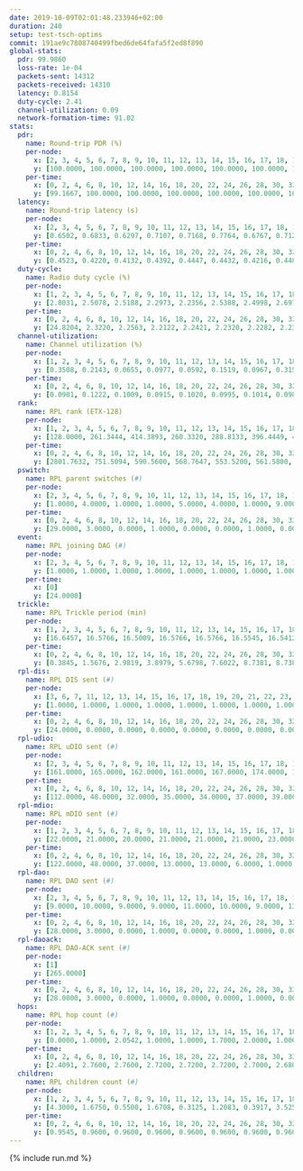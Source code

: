 ```yaml
---
date: 2019-10-09T02:01:48.233946+02:00
duration: 240
setup: test-tsch-optims
commit: 191ae9c7808740499fbed6de64fafa5f2ed8f890
global-stats:
  pdr: 99.9860
  loss-rate: 1e-04
  packets-sent: 14312
  packets-received: 14310
  latency: 0.8154
  duty-cycle: 2.41
  channel-utilization: 0.09
  network-formation-time: 91.02
stats:
  pdr:
    name: Round-trip PDR (%)
    per-node:
      x: [2, 3, 4, 5, 6, 7, 8, 9, 10, 11, 12, 13, 14, 15, 16, 17, 18, 19, 20, 21, 22, 23, 24, 25]
      y: [100.0000, 100.0000, 100.0000, 100.0000, 100.0000, 100.0000, 100.0000, 100.0000, 100.0000, 100.0000, 100.0000, 99.8224, 100.0000, 100.0000, 100.0000, 100.0000, 100.0000, 100.0000, 100.0000, 100.0000, 100.0000, 99.8392, 100.0000, 100.0000]
    per-time:
      x: [0, 2, 4, 6, 8, 10, 12, 14, 16, 18, 20, 22, 24, 26, 28, 30, 32, 34, 36, 38, 40, 42, 44, 46, 48, 50, 52, 54, 56, 58, 60, 62, 64, 66, 68, 70, 72, 74, 76, 78, 80, 82, 84, 86, 88, 90, 92, 94, 96, 98, 100, 102, 104, 106, 108, 110, 112, 114, 116, 118, 120, 122, 124, 126, 128, 130, 132, 134, 136, 138, 140, 142, 144, 146, 148, 150, 152, 154, 156, 158, 160, 162, 164, 166, 168, 170, 172, 174, 176, 178, 180, 182, 184, 186, 188, 190, 192, 194, 196, 198, 200, 202, 204, 206, 208, 210, 212, 214, 216, 218, 220, 222, 224, 226, 228, 230, 232, 234, 236, 238, 240]
      y: [99.1667, 100.0000, 100.0000, 100.0000, 100.0000, 100.0000, 100.0000, 100.0000, 100.0000, 100.0000, 100.0000, 100.0000, 100.0000, 100.0000, 100.0000, 100.0000, 100.0000, 100.0000, 100.0000, 100.0000, 100.0000, 100.0000, 100.0000, 100.0000, 100.0000, 100.0000, 100.0000, 100.0000, 100.0000, 100.0000, 100.0000, 100.0000, 100.0000, 100.0000, 100.0000, 100.0000, 100.0000, 100.0000, 100.0000, 100.0000, 100.0000, 100.0000, 100.0000, 100.0000, 100.0000, 100.0000, 100.0000, 100.0000, 100.0000, 100.0000, 100.0000, 100.0000, 100.0000, 100.0000, 100.0000, 100.0000, 100.0000, 100.0000, 100.0000, 100.0000, 100.0000, 100.0000, 100.0000, 100.0000, 100.0000, 100.0000, 100.0000, 100.0000, 100.0000, 100.0000, 99.1667, 100.0000, 100.0000, 100.0000, 100.0000, 100.0000, 100.0000, 100.0000, 100.0000, 100.0000, 100.0000, 100.0000, 100.0000, 100.0000, 100.0000, 100.0000, 100.0000, 100.0000, 100.0000, 100.0000, 100.0000, 100.0000, 100.0000, 100.0000, 100.0000, 100.0000, 100.0000, 100.0000, 100.0000, 100.0000, 100.0000, 100.0000, 100.0000, 100.0000, 100.0000, 100.0000, 100.0000, 100.0000, 100.0000, 100.0000, 100.0000, 100.0000, 100.0000, 100.0000, 100.0000, 100.0000, 100.0000, 100.0000, 100.0000, 100.0000, null]
  latency:
    name: Round-trip latency (s)
    per-node:
      x: [2, 3, 4, 5, 6, 7, 8, 9, 10, 11, 12, 13, 14, 15, 16, 17, 18, 19, 20, 21, 22, 23, 24, 25]
      y: [0.6502, 0.6833, 0.6297, 0.7107, 0.7168, 0.7764, 0.6767, 0.7126, 0.6596, 0.7166, 0.7526, 0.7622, 0.7117, 0.8443, 0.8460, 0.8990, 0.8699, 0.8243, 0.9688, 1.0381, 0.9916, 1.0361, 1.0084, 1.0450]
    per-time:
      x: [0, 2, 4, 6, 8, 10, 12, 14, 16, 18, 20, 22, 24, 26, 28, 30, 32, 34, 36, 38, 40, 42, 44, 46, 48, 50, 52, 54, 56, 58, 60, 62, 64, 66, 68, 70, 72, 74, 76, 78, 80, 82, 84, 86, 88, 90, 92, 94, 96, 98, 100, 102, 104, 106, 108, 110, 112, 114, 116, 118, 120, 122, 124, 126, 128, 130, 132, 134, 136, 138, 140, 142, 144, 146, 148, 150, 152, 154, 156, 158, 160, 162, 164, 166, 168, 170, 172, 174, 176, 178, 180, 182, 184, 186, 188, 190, 192, 194, 196, 198, 200, 202, 204, 206, 208, 210, 212, 214, 216, 218, 220, 222, 224, 226, 228, 230, 232, 234, 236, 238, 240]
      y: [0.4523, 0.4220, 0.4132, 0.4392, 0.4447, 0.4432, 0.4216, 0.4488, 0.4309, 0.3932, 0.4135, 0.3821, 0.4461, 0.4239, 0.3857, 0.4266, 0.4192, 0.4298, 0.4059, 0.4336, 0.3925, 0.4130, 0.4147, 0.4188, 0.3927, 0.3874, 0.3958, 0.4256, 0.4129, 0.3999, 0.3969, 0.4134, 0.4220, 0.3848, 0.4160, 0.3927, 0.4154, 0.4063, 0.4097, 0.3947, 0.4228, 0.3783, 0.3870, 0.3500, 0.4575, 0.3830, 0.4041, 0.4734, 0.4732, 0.3817, 0.3927, 0.4343, 0.3999, 0.5166, 0.5723, 0.4977, 0.4092, 0.3856, 0.3877, 0.8329, 1.0320, 0.7670, 0.6043, 0.5459, 0.4467, 0.8281, 1.3231, 1.2579, 0.9875, 0.6767, 0.5784, 0.8932, 1.3404, 1.3403, 1.3246, 1.1293, 0.8523, 0.9055, 1.3410, 1.3280, 1.3413, 1.3513, 1.2936, 1.1508, 1.3444, 1.3702, 1.3382, 1.3404, 1.3460, 1.3335, 1.3437, 1.3212, 1.3304, 1.3627, 1.3953, 1.3235, 1.3511, 1.3423, 1.3281, 1.3076, 1.3144, 1.3434, 1.3321, 1.3097, 1.3272, 1.3297, 1.3354, 1.3256, 1.3128, 1.3391, 1.3190, 1.3353, 1.3568, 1.3351, 1.3160, 1.3391, 1.3212, 1.3279, 1.3330, 1.3597, null]
  duty-cycle:
    name: Radio duty cycle (%)
    per-node:
      x: [1, 2, 3, 4, 5, 6, 7, 8, 9, 10, 11, 12, 13, 14, 15, 16, 17, 18, 19, 20, 21, 22, 23, 24, 25]
      y: [2.8031, 2.5078, 2.5188, 2.2973, 2.2356, 2.5388, 2.4998, 2.6973, 2.0950, 2.0911, 2.1835, 2.2153, 2.4142, 2.5192, 2.2816, 2.4514, 2.2464, 2.6399, 2.4206, 2.4430, 2.4351, 2.3849, 2.4724, 2.4585, 2.4915]
    per-time:
      x: [0, 2, 4, 6, 8, 10, 12, 14, 16, 18, 20, 22, 24, 26, 28, 30, 32, 34, 36, 38, 40, 42, 44, 46, 48, 50, 52, 54, 56, 58, 60, 62, 64, 66, 68, 70, 72, 74, 76, 78, 80, 82, 84, 86, 88, 90, 92, 94, 96, 98, 100, 102, 104, 106, 108, 110, 112, 114, 116, 118, 120, 122, 124, 126, 128, 130, 132, 134, 136, 138, 140, 142, 144, 146, 148, 150, 152, 154, 156, 158, 160, 162, 164, 166, 168, 170, 172, 174, 176, 178, 180, 182, 184, 186, 188, 190, 192, 194, 196, 198, 200, 202, 204, 206, 208, 210, 212, 214, 216, 218, 220, 222, 224, 226, 228, 230, 232, 234, 236, 238, 240]
      y: [24.8204, 2.3220, 2.2563, 2.2122, 2.2421, 2.2320, 2.2282, 2.2317, 2.2439, 2.2372, 2.2046, 2.2023, 2.1954, 2.2398, 2.2519, 2.2274, 2.2327, 2.2300, 2.2164, 2.2075, 2.2350, 2.2154, 2.2254, 2.2248, 2.2390, 2.2126, 2.4500, 2.3881, 2.3135, 2.3796, 2.2140, 2.2137, 2.2281, 2.2331, 2.2160, 2.2184, 2.2104, 2.2136, 2.2166, 2.2156, 2.1968, 2.2244, 2.2219, 2.2142, 2.2065, 2.2236, 2.1954, 2.2156, 2.2206, 2.2261, 2.1936, 2.2192, 2.2447, 2.1910, 2.2189, 2.2266, 2.2154, 2.2534, 2.2026, 2.1965, 2.2160, 2.2024, 2.2249, 2.2110, 2.2326, 2.1894, 2.2115, 2.2220, 2.2233, 2.2163, 2.2226, 2.2400, 2.2165, 2.2232, 2.2156, 2.2067, 2.2317, 2.2326, 2.1958, 2.2361, 2.2184, 2.2449, 2.2274, 2.2093, 2.2304, 2.2659, 2.2678, 2.2334, 2.2376, 2.2118, 2.2154, 2.2104, 2.1960, 2.2148, 2.2574, 2.2263, 2.2203, 2.2237, 2.2172, 2.2435, 2.2629, 2.2449, 2.2432, 2.2487, 2.2361, 2.2393, 2.2435, 2.2402, 2.2226, 2.2189, 2.2268, 2.2292, 2.2369, 2.2377, 2.2547, 2.2320, 2.2240, 2.2180, 2.2308, 2.2212, null]
  channel-utilization:
    name: Channel utilization (%)
    per-node:
      x: [1, 2, 3, 4, 5, 6, 7, 8, 9, 10, 11, 12, 13, 14, 15, 16, 17, 18, 19, 20, 21, 22, 23, 24, 25]
      y: [0.3508, 0.2143, 0.0655, 0.0977, 0.0592, 0.1519, 0.0967, 0.3159, 0.0469, 0.0453, 0.0347, 0.0447, 0.0780, 0.1770, 0.0576, 0.0986, 0.0334, 0.1570, 0.0441, 0.0425, 0.0408, 0.0566, 0.0364, 0.0414, 0.0315]
    per-time:
      x: [0, 2, 4, 6, 8, 10, 12, 14, 16, 18, 20, 22, 24, 26, 28, 30, 32, 34, 36, 38, 40, 42, 44, 46, 48, 50, 52, 54, 56, 58, 60, 62, 64, 66, 68, 70, 72, 74, 76, 78, 80, 82, 84, 86, 88, 90, 92, 94, 96, 98, 100, 102, 104, 106, 108, 110, 112, 114, 116, 118, 120, 122, 124, 126, 128, 130, 132, 134, 136, 138, 140, 142, 144, 146, 148, 150, 152, 154, 156, 158, 160, 162, 164, 166, 168, 170, 172, 174, 176, 178, 180, 182, 184, 186, 188, 190, 192, 194, 196, 198, 200, 202, 204, 206, 208, 210, 212, 214, 216, 218, 220, 222, 224, 226, 228, 230, 232, 234, 236, 238, 240]
      y: [0.0901, 0.1222, 0.1009, 0.0915, 0.1020, 0.0995, 0.1014, 0.0983, 0.1028, 0.1009, 0.0902, 0.0906, 0.0873, 0.1035, 0.1076, 0.0939, 0.0989, 0.0988, 0.0961, 0.0942, 0.1009, 0.0946, 0.0990, 0.0981, 0.1015, 0.0933, 0.1470, 0.0847, 0.0351, 0.0543, 0.0938, 0.0953, 0.0990, 0.0974, 0.0947, 0.0955, 0.0925, 0.0944, 0.0946, 0.0930, 0.0886, 0.0972, 0.0960, 0.0939, 0.0885, 0.0967, 0.0876, 0.0931, 0.0944, 0.0929, 0.0849, 0.0934, 0.1016, 0.0854, 0.0929, 0.0955, 0.0916, 0.1041, 0.0869, 0.0832, 0.0896, 0.0857, 0.0948, 0.0881, 0.0955, 0.0831, 0.0879, 0.0907, 0.0916, 0.0886, 0.0912, 0.1026, 0.0934, 0.0947, 0.0934, 0.0880, 0.0966, 0.0967, 0.0835, 0.0979, 0.0930, 0.1021, 0.0950, 0.0907, 0.1025, 0.1062, 0.1078, 0.0978, 0.0991, 0.0915, 0.0960, 0.0927, 0.0893, 0.0917, 0.1057, 0.0963, 0.0955, 0.0973, 0.0941, 0.1026, 0.1082, 0.1020, 0.0987, 0.1002, 0.0968, 0.0994, 0.1008, 0.0990, 0.0949, 0.0949, 0.0960, 0.0973, 0.0995, 0.1009, 0.1056, 0.0979, 0.0962, 0.0927, 0.0981, 0.0940, null]
  rank:
    name: RPL rank (ETX-128)
    per-node:
      x: [1, 2, 3, 4, 5, 6, 7, 8, 9, 10, 11, 12, 13, 14, 15, 16, 17, 18, 19, 20, 21, 22, 23, 24, 25]
      y: [128.0000, 261.3444, 414.3893, 260.3320, 288.8133, 396.4449, 423.8115, 317.0954, 512.8876, 431.5246, 487.2531, 493.1388, 567.6667, 524.1935, 601.7880, 648.0785, 717.9390, 692.6423, 727.0726, 1090.7500, 848.0402, 950.6431, 865.3595, 1113.4344, 919.6626]
    per-time:
      x: [0, 2, 4, 6, 8, 10, 12, 14, 16, 18, 20, 22, 24, 26, 28, 30, 32, 34, 36, 38, 40, 42, 44, 46, 48, 50, 52, 54, 56, 58, 60, 62, 64, 66, 68, 70, 72, 74, 76, 78, 80, 82, 84, 86, 88, 90, 92, 94, 96, 98, 100, 102, 104, 106, 108, 110, 112, 114, 116, 118, 120, 122, 124, 126, 128, 130, 132, 134, 136, 138, 140, 142, 144, 146, 148, 150, 152, 154, 156, 158, 160, 162, 164, 166, 168, 170, 172, 174, 176, 178, 180, 182, 184, 186, 188, 190, 192, 194, 196, 198, 200, 202, 204, 206, 208, 210, 212, 214, 216, 218, 220, 222, 224, 226, 228, 230, 232, 234, 236, 238]
      y: [2801.7632, 751.5094, 590.5600, 568.7647, 553.5200, 561.5800, 597.0000, 593.3000, 597.9608, 604.3000, 602.6400, 604.0000, 602.1200, 601.8200, 604.0000, 608.9600, 594.1000, 596.5600, 591.9800, 597.8200, 606.5490, 600.9804, 593.4200, 600.0784, 567.9000, 561.1800, 565.2000, 918.5921, 935.4058, 929.4432, 871.3913, 607.0980, 597.0980, 579.6538, 568.5600, 564.3529, 563.8039, 572.9216, 582.5000, 589.0400, 593.5600, 599.0588, 565.6863, 562.4444, 551.9600, 551.9200, 547.4200, 548.5962, 536.9608, 541.6400, 542.5600, 543.3400, 540.5490, 533.1400, 539.1765, 540.4800, 537.4200, 545.9074, 542.1800, 531.9400, 529.4600, 524.9200, 538.9608, 519.1154, 513.4400, 530.1200, 529.3000, 522.4000, 500.7885, 501.6200, 513.4510, 513.0784, 512.8400, 527.2941, 518.7451, 515.7400, 505.2500, 510.9400, 510.8000, 513.1000, 573.9800, 571.6275, 567.8600, 557.4815, 558.5686, 546.3519, 554.5200, 564.3333, 580.0000, 575.7885, 567.9412, 554.6471, 548.6471, 534.0769, 537.5400, 559.3400, 562.7600, 556.7308, 564.2200, 569.9492, 546.5686, 552.4000, 555.4706, 540.4800, 538.4800, 531.5294, 526.2830, 527.9800, 527.8431, 528.5882, 527.6667, 523.4800, 527.7000, 536.5400, 530.4118, 536.1176, 525.9200, 526.3654, 526.4000, 529.7800]
  pswitch:
    name: RPL parent switches (#)
    per-node:
      x: [2, 3, 4, 5, 6, 7, 8, 9, 10, 11, 12, 13, 14, 15, 16, 17, 18, 19, 20, 21, 22, 23, 24, 25]
      y: [1.0000, 4.0000, 1.0000, 1.0000, 5.0000, 4.0000, 1.0000, 9.0000, 4.0000, 1.0000, 5.0000, 3.0000, 8.0000, 10.0000, 2.0000, 6.0000, 6.0000, 8.0000, 8.0000, 10.0000, 9.0000, 3.0000, 4.0000, 7.0000]
    per-time:
      x: [0, 2, 4, 6, 8, 10, 12, 14, 16, 18, 20, 22, 24, 26, 28, 30, 32, 34, 36, 38, 40, 42, 44, 46, 48, 50, 52, 54, 56, 58, 60, 62, 64, 66, 68, 70, 72, 74, 76, 78, 80, 82, 84, 86, 88, 90, 92, 94, 96, 98, 100, 102, 104, 106, 108, 110, 112, 114, 116, 118, 120, 122, 124, 126, 128, 130, 132, 134, 136, 138, 140, 142, 144, 146, 148, 150, 152, 154, 156, 158, 160, 162, 164, 166, 168, 170, 172, 174, 176, 178, 180, 182, 184, 186, 188, 190, 192, 194, 196, 198, 200, 202, 204, 206, 208, 210, 212, 214, 216, 218, 220, 222, 224, 226, 228, 230, 232, 234, 236]
      y: [29.0000, 3.0000, 0.0000, 1.0000, 0.0000, 0.0000, 1.0000, 0.0000, 1.0000, 0.0000, 0.0000, 0.0000, 0.0000, 0.0000, 0.0000, 0.0000, 0.0000, 0.0000, 0.0000, 0.0000, 1.0000, 1.0000, 0.0000, 1.0000, 0.0000, 0.0000, 0.0000, 2.0000, 1.0000, 0.0000, 1.0000, 1.0000, 1.0000, 2.0000, 0.0000, 1.0000, 1.0000, 1.0000, 2.0000, 0.0000, 0.0000, 1.0000, 1.0000, 4.0000, 0.0000, 0.0000, 0.0000, 2.0000, 1.0000, 0.0000, 0.0000, 0.0000, 1.0000, 0.0000, 1.0000, 0.0000, 0.0000, 4.0000, 0.0000, 0.0000, 0.0000, 0.0000, 1.0000, 2.0000, 0.0000, 0.0000, 0.0000, 0.0000, 2.0000, 0.0000, 1.0000, 1.0000, 0.0000, 1.0000, 1.0000, 0.0000, 2.0000, 0.0000, 0.0000, 0.0000, 0.0000, 1.0000, 0.0000, 4.0000, 1.0000, 4.0000, 0.0000, 1.0000, 1.0000, 2.0000, 1.0000, 1.0000, 1.0000, 2.0000, 0.0000, 0.0000, 0.0000, 2.0000, 0.0000, 9.0000, 1.0000, 0.0000, 1.0000, 0.0000, 0.0000, 1.0000, 3.0000, 0.0000, 1.0000, 1.0000, 1.0000, 0.0000, 0.0000, 0.0000, 1.0000, 1.0000, 0.0000, 2.0000, 0.0000]
  event:
    name: RPL joining DAG (#)
    per-node:
      x: [2, 3, 4, 5, 6, 7, 8, 9, 10, 11, 12, 13, 14, 15, 16, 17, 18, 19, 20, 21, 22, 23, 24, 25]
      y: [1.0000, 1.0000, 1.0000, 1.0000, 1.0000, 1.0000, 1.0000, 1.0000, 1.0000, 1.0000, 1.0000, 1.0000, 1.0000, 1.0000, 1.0000, 1.0000, 1.0000, 1.0000, 1.0000, 1.0000, 1.0000, 1.0000, 1.0000, 1.0000]
    per-time:
      x: [0]
      y: [24.0000]
  trickle:
    name: RPL Trickle period (min)
    per-node:
      x: [1, 2, 3, 4, 5, 6, 7, 8, 9, 10, 11, 12, 13, 14, 15, 16, 17, 18, 19, 20, 21, 22, 23, 24, 25]
      y: [16.6457, 16.5766, 16.5009, 16.5766, 16.5766, 16.5545, 16.5412, 16.5766, 16.4654, 16.4346, 16.5755, 16.4489, 16.5374, 16.5569, 16.4045, 16.5290, 16.3865, 16.3402, 16.3468, 16.5492, 16.4279, 17.3173, 16.4585, 16.3261, 16.4151]
    per-time:
      x: [0, 2, 4, 6, 8, 10, 12, 14, 16, 18, 20, 22, 24, 26, 28, 30, 32, 34, 36, 38, 40, 42, 44, 46, 48, 50, 52, 54, 56, 58, 60, 62, 64, 66, 68, 70, 72, 74, 76, 78, 80, 82, 84, 86, 88, 90, 92, 94, 96, 98, 100, 102, 104, 106, 108, 110, 112, 114, 116, 118, 120, 122, 124, 126, 128, 130, 132, 134, 136, 138, 140, 142, 144, 146, 148, 150, 152, 154, 156, 158, 160, 162, 164, 166, 168, 170, 172, 174, 176, 178, 180, 182, 184, 186, 188, 190, 192, 194, 196, 198, 200, 202, 204, 206, 208, 210, 212, 214, 216, 218, 220, 222, 224, 226, 228, 230, 232, 234, 236, 238]
      y: [0.3845, 1.5676, 2.9819, 3.8979, 5.6798, 7.6022, 8.7381, 8.7381, 9.9375, 15.0296, 16.6025, 17.4763, 17.4763, 17.4763, 17.4763, 17.4763, 17.4763, 17.4763, 17.4763, 17.4763, 17.4763, 17.4763, 17.4763, 17.4763, 17.4763, 17.4763, 17.4763, 17.4763, 17.4763, 17.4763, 17.4763, 17.4763, 17.4763, 17.4763, 17.4763, 17.4763, 17.4763, 17.4763, 17.4763, 17.4763, 17.4763, 17.4763, 17.4763, 17.4763, 17.4763, 17.4763, 17.4763, 17.4763, 17.4763, 17.4763, 17.4763, 17.4763, 17.4763, 17.4763, 17.4763, 17.4763, 17.4763, 17.4763, 17.4763, 17.4763, 17.4763, 17.4763, 17.4763, 17.4763, 17.4763, 17.4763, 17.4763, 17.4763, 17.4763, 17.4763, 17.4763, 17.4763, 17.4763, 17.4763, 17.4763, 17.4763, 17.4763, 17.4763, 17.4763, 17.4763, 17.4763, 17.4763, 17.4763, 17.4763, 17.4763, 17.4763, 17.4763, 17.4763, 17.4763, 17.4763, 17.4763, 17.4763, 17.4763, 17.4763, 17.4763, 17.4763, 17.4763, 17.4763, 17.4763, 17.4763, 17.4763, 17.4763, 17.4763, 17.4763, 17.4763, 17.4763, 17.4763, 17.4763, 17.4763, 17.4763, 17.4763, 17.4763, 17.4763, 17.4763, 17.4763, 17.4763, 17.4763, 17.4763, 17.4763, 17.4763]
  rpl-dis:
    name: RPL DIS sent (#)
    per-node:
      x: [3, 6, 7, 11, 12, 13, 14, 15, 16, 17, 18, 19, 20, 21, 22, 23, 24, 25]
      y: [1.0000, 1.0000, 1.0000, 1.0000, 1.0000, 1.0000, 1.0000, 1.0000, 1.0000, 1.0000, 2.0000, 1.0000, 2.0000, 2.0000, 5.0000, 1.0000, 3.0000, 2.0000]
    per-time:
      x: [0, 2, 4, 6, 8, 10, 12, 14, 16, 18, 20, 22, 24, 26, 28, 30, 32, 34, 36, 38, 40, 42, 44, 46, 48, 50, 52, 54, 56, 58, 60]
      y: [24.0000, 0.0000, 0.0000, 0.0000, 0.0000, 0.0000, 0.0000, 0.0000, 0.0000, 0.0000, 0.0000, 0.0000, 0.0000, 0.0000, 0.0000, 0.0000, 0.0000, 0.0000, 0.0000, 0.0000, 0.0000, 0.0000, 0.0000, 0.0000, 0.0000, 0.0000, 0.0000, 0.0000, 2.0000, 2.0000, 0.0000]
  rpl-udio:
    name: RPL uDIO sent (#)
    per-node:
      x: [2, 3, 4, 5, 6, 7, 8, 9, 10, 11, 12, 13, 14, 15, 16, 17, 18, 19, 20, 21, 22, 23, 24, 25]
      y: [161.0000, 165.0000, 162.0000, 161.0000, 167.0000, 174.0000, 145.0000, 172.0000, 170.0000, 170.0000, 176.0000, 170.0000, 156.0000, 168.0000, 168.0000, 165.0000, 153.0000, 167.0000, 174.0000, 172.0000, 183.0000, 168.0000, 168.0000, 172.0000]
    per-time:
      x: [0, 2, 4, 6, 8, 10, 12, 14, 16, 18, 20, 22, 24, 26, 28, 30, 32, 34, 36, 38, 40, 42, 44, 46, 48, 50, 52, 54, 56, 58, 60, 62, 64, 66, 68, 70, 72, 74, 76, 78, 80, 82, 84, 86, 88, 90, 92, 94, 96, 98, 100, 102, 104, 106, 108, 110, 112, 114, 116, 118, 120, 122, 124, 126, 128, 130, 132, 134, 136, 138, 140, 142, 144, 146, 148, 150, 152, 154, 156, 158, 160, 162, 164, 166, 168, 170, 172, 174, 176, 178, 180, 182, 184, 186, 188, 190, 192, 194, 196, 198, 200, 202, 204, 206, 208, 210, 212, 214, 216, 218, 220, 222, 224, 226, 228, 230, 232, 234, 236, 238, 240]
      y: [112.0000, 48.0000, 32.0000, 35.0000, 34.0000, 37.0000, 39.0000, 34.0000, 31.0000, 35.0000, 35.0000, 34.0000, 25.0000, 33.0000, 32.0000, 31.0000, 31.0000, 34.0000, 30.0000, 33.0000, 31.0000, 31.0000, 31.0000, 35.0000, 31.0000, 32.0000, 30.0000, 53.0000, 32.0000, 34.0000, 35.0000, 34.0000, 34.0000, 30.0000, 34.0000, 26.0000, 32.0000, 32.0000, 37.0000, 34.0000, 34.0000, 31.0000, 32.0000, 33.0000, 30.0000, 33.0000, 28.0000, 31.0000, 31.0000, 37.0000, 28.0000, 33.0000, 37.0000, 30.0000, 38.0000, 31.0000, 34.0000, 36.0000, 30.0000, 29.0000, 30.0000, 36.0000, 30.0000, 36.0000, 29.0000, 31.0000, 36.0000, 31.0000, 36.0000, 29.0000, 32.0000, 37.0000, 32.0000, 35.0000, 30.0000, 31.0000, 33.0000, 34.0000, 34.0000, 35.0000, 31.0000, 34.0000, 33.0000, 37.0000, 30.0000, 38.0000, 29.0000, 33.0000, 30.0000, 28.0000, 34.0000, 36.0000, 30.0000, 32.0000, 35.0000, 28.0000, 28.0000, 30.0000, 33.0000, 36.0000, 31.0000, 38.0000, 32.0000, 28.0000, 32.0000, 33.0000, 31.0000, 29.0000, 33.0000, 30.0000, 33.0000, 26.0000, 30.0000, 32.0000, 36.0000, 30.0000, 29.0000, 39.0000, 32.0000, 31.0000, 1.0000]
  rpl-mdio:
    name: RPL mDIO sent (#)
    per-node:
      x: [1, 2, 3, 4, 5, 6, 7, 8, 9, 10, 11, 12, 13, 14, 15, 16, 17, 18, 19, 20, 21, 22, 23, 24, 25]
      y: [22.0000, 21.0000, 20.0000, 21.0000, 21.0000, 21.0000, 23.0000, 20.0000, 22.0000, 24.0000, 20.0000, 23.0000, 23.0000, 21.0000, 27.0000, 20.0000, 26.0000, 25.0000, 25.0000, 20.0000, 25.0000, 26.0000, 23.0000, 25.0000, 25.0000]
    per-time:
      x: [0, 2, 4, 6, 8, 10, 12, 14, 16, 18, 20, 22, 24, 26, 28, 30, 32, 34, 36, 38, 40, 42, 44, 46, 48, 50, 52, 54, 56, 58, 60, 62, 64, 66, 68, 70, 72, 74, 76, 78, 80, 82, 84, 86, 88, 90, 92, 94, 96, 98, 100, 102, 104, 106, 108, 110, 112, 114, 116, 118, 120, 122, 124, 126, 128, 130, 132, 134, 136, 138, 140, 142, 144, 146, 148, 150, 152, 154, 156, 158, 160, 162, 164, 166, 168, 170, 172, 174, 176, 178, 180, 182, 184, 186, 188, 190, 192, 194, 196, 198, 200, 202, 204, 206, 208, 210, 212, 214, 216, 218, 220, 222, 224, 226, 228, 230, 232, 234, 236, 238]
      y: [122.0000, 48.0000, 37.0000, 13.0000, 13.0000, 6.0000, 1.0000, 6.0000, 12.0000, 4.0000, 3.0000, 0.0000, 0.0000, 1.0000, 3.0000, 8.0000, 7.0000, 4.0000, 2.0000, 0.0000, 0.0000, 0.0000, 1.0000, 3.0000, 7.0000, 8.0000, 6.0000, 0.0000, 0.0000, 0.0000, 0.0000, 1.0000, 5.0000, 13.0000, 5.0000, 0.0000, 1.0000, 0.0000, 0.0000, 2.0000, 6.0000, 6.0000, 6.0000, 3.0000, 2.0000, 0.0000, 0.0000, 0.0000, 3.0000, 9.0000, 2.0000, 5.0000, 5.0000, 1.0000, 0.0000, 0.0000, 0.0000, 3.0000, 4.0000, 6.0000, 8.0000, 3.0000, 1.0000, 0.0000, 0.0000, 1.0000, 2.0000, 5.0000, 8.0000, 8.0000, 1.0000, 0.0000, 0.0000, 0.0000, 3.0000, 3.0000, 7.0000, 3.0000, 6.0000, 3.0000, 0.0000, 0.0000, 0.0000, 4.0000, 4.0000, 10.0000, 3.0000, 3.0000, 0.0000, 1.0000, 0.0000, 1.0000, 2.0000, 4.0000, 6.0000, 6.0000, 6.0000, 0.0000, 0.0000, 0.0000, 0.0000, 1.0000, 3.0000, 5.0000, 13.0000, 2.0000, 1.0000, 0.0000, 0.0000, 3.0000, 5.0000, 3.0000, 8.0000, 4.0000, 2.0000, 0.0000, 0.0000, 0.0000, 2.0000, 2.0000]
  rpl-dao:
    name: RPL DAO sent (#)
    per-node:
      x: [2, 3, 4, 5, 6, 7, 8, 9, 10, 11, 12, 13, 14, 15, 16, 17, 18, 19, 20, 21, 22, 23, 24, 25]
      y: [9.0000, 10.0000, 9.0000, 9.0000, 11.0000, 10.0000, 9.0000, 13.0000, 11.0000, 9.0000, 11.0000, 10.0000, 13.0000, 13.0000, 10.0000, 12.0000, 11.0000, 12.0000, 13.0000, 14.0000, 14.0000, 10.0000, 10.0000, 12.0000]
    per-time:
      x: [0, 2, 4, 6, 8, 10, 12, 14, 16, 18, 20, 22, 24, 26, 28, 30, 32, 34, 36, 38, 40, 42, 44, 46, 48, 50, 52, 54, 56, 58, 60, 62, 64, 66, 68, 70, 72, 74, 76, 78, 80, 82, 84, 86, 88, 90, 92, 94, 96, 98, 100, 102, 104, 106, 108, 110, 112, 114, 116, 118, 120, 122, 124, 126, 128, 130, 132, 134, 136, 138, 140, 142, 144, 146, 148, 150, 152, 154, 156, 158, 160, 162, 164, 166, 168, 170, 172, 174, 176, 178, 180, 182, 184, 186, 188, 190, 192, 194, 196, 198, 200, 202, 204, 206, 208, 210, 212, 214, 216, 218, 220, 222, 224, 226, 228, 230, 232, 234, 236]
      y: [28.0000, 3.0000, 0.0000, 1.0000, 0.0000, 0.0000, 1.0000, 0.0000, 1.0000, 0.0000, 0.0000, 0.0000, 0.0000, 0.0000, 17.0000, 4.0000, 0.0000, 1.0000, 0.0000, 0.0000, 2.0000, 1.0000, 1.0000, 1.0000, 0.0000, 0.0000, 0.0000, 1.0000, 15.0000, 4.0000, 1.0000, 1.0000, 1.0000, 2.0000, 0.0000, 2.0000, 1.0000, 1.0000, 2.0000, 0.0000, 0.0000, 2.0000, 11.0000, 6.0000, 0.0000, 0.0000, 2.0000, 2.0000, 1.0000, 2.0000, 0.0000, 1.0000, 2.0000, 0.0000, 1.0000, 0.0000, 3.0000, 13.0000, 1.0000, 0.0000, 2.0000, 0.0000, 3.0000, 4.0000, 1.0000, 1.0000, 1.0000, 0.0000, 3.0000, 0.0000, 2.0000, 9.0000, 4.0000, 1.0000, 1.0000, 1.0000, 2.0000, 2.0000, 1.0000, 0.0000, 1.0000, 2.0000, 0.0000, 5.0000, 2.0000, 8.0000, 5.0000, 1.0000, 2.0000, 3.0000, 1.0000, 2.0000, 1.0000, 2.0000, 1.0000, 0.0000, 1.0000, 3.0000, 1.0000, 11.0000, 4.0000, 2.0000, 1.0000, 0.0000, 1.0000, 1.0000, 3.0000, 1.0000, 2.0000, 1.0000, 2.0000, 2.0000, 0.0000, 0.0000, 10.0000, 3.0000, 0.0000, 2.0000, 1.0000]
  rpl-daoack:
    name: RPL DAO-ACK sent (#)
    per-node:
      x: [1]
      y: [265.0000]
    per-time:
      x: [0, 2, 4, 6, 8, 10, 12, 14, 16, 18, 20, 22, 24, 26, 28, 30, 32, 34, 36, 38, 40, 42, 44, 46, 48, 50, 52, 54, 56, 58, 60, 62, 64, 66, 68, 70, 72, 74, 76, 78, 80, 82, 84, 86, 88, 90, 92, 94, 96, 98, 100, 102, 104, 106, 108, 110, 112, 114, 116, 118, 120, 122, 124, 126, 128, 130, 132, 134, 136, 138, 140, 142, 144, 146, 148, 150, 152, 154, 156, 158, 160, 162, 164, 166, 168, 170, 172, 174, 176, 178, 180, 182, 184, 186, 188, 190, 192, 194, 196, 198, 200, 202, 204, 206, 208, 210, 212, 214, 216, 218, 220, 222, 224, 226, 228, 230, 232, 234, 236]
      y: [28.0000, 3.0000, 0.0000, 1.0000, 0.0000, 0.0000, 1.0000, 0.0000, 1.0000, 0.0000, 0.0000, 0.0000, 0.0000, 0.0000, 17.0000, 4.0000, 0.0000, 1.0000, 0.0000, 0.0000, 2.0000, 1.0000, 1.0000, 1.0000, 0.0000, 0.0000, 0.0000, 1.0000, 15.0000, 4.0000, 1.0000, 1.0000, 1.0000, 2.0000, 0.0000, 2.0000, 1.0000, 1.0000, 2.0000, 0.0000, 0.0000, 2.0000, 11.0000, 6.0000, 0.0000, 0.0000, 2.0000, 2.0000, 1.0000, 2.0000, 0.0000, 1.0000, 2.0000, 0.0000, 1.0000, 0.0000, 3.0000, 13.0000, 1.0000, 0.0000, 2.0000, 0.0000, 3.0000, 4.0000, 1.0000, 1.0000, 1.0000, 0.0000, 3.0000, 0.0000, 2.0000, 9.0000, 4.0000, 1.0000, 1.0000, 1.0000, 2.0000, 2.0000, 1.0000, 0.0000, 1.0000, 2.0000, 0.0000, 5.0000, 2.0000, 8.0000, 5.0000, 1.0000, 2.0000, 3.0000, 1.0000, 2.0000, 1.0000, 2.0000, 1.0000, 0.0000, 1.0000, 3.0000, 1.0000, 11.0000, 4.0000, 2.0000, 1.0000, 0.0000, 1.0000, 1.0000, 3.0000, 1.0000, 2.0000, 1.0000, 2.0000, 2.0000, 0.0000, 0.0000, 10.0000, 3.0000, 0.0000, 2.0000, 1.0000]
  hops:
    name: RPL hop count (#)
    per-node:
      x: [1, 2, 3, 4, 5, 6, 7, 8, 9, 10, 11, 12, 13, 14, 15, 16, 17, 18, 19, 20, 21, 22, 23, 24, 25]
      y: [0.0000, 1.0000, 2.0542, 1.0000, 1.0000, 1.7000, 2.0000, 1.0000, 2.1750, 2.0708, 2.0000, 2.0000, 2.7750, 2.2167, 3.0000, 2.8875, 3.5208, 3.2083, 3.5481, 4.0795, 4.2971, 4.2833, 4.5146, 4.2762, 4.6820]
    per-time:
      x: [0, 2, 4, 6, 8, 10, 12, 14, 16, 18, 20, 22, 24, 26, 28, 30, 32, 34, 36, 38, 40, 42, 44, 46, 48, 50, 52, 54, 56, 58, 60, 62, 64, 66, 68, 70, 72, 74, 76, 78, 80, 82, 84, 86, 88, 90, 92, 94, 96, 98, 100, 102, 104, 106, 108, 110, 112, 114, 116, 118, 120, 122, 124, 126, 128, 130, 132, 134, 136, 138, 140, 142, 144, 146, 148, 150, 152, 154, 156, 158, 160, 162, 164, 166, 168, 170, 172, 174, 176, 178, 180, 182, 184, 186, 188, 190, 192, 194, 196, 198, 200, 202, 204, 206, 208, 210, 212, 214, 216, 218, 220, 222, 224, 226, 228, 230, 232, 234, 236, 238]
      y: [2.4091, 2.7600, 2.7600, 2.7200, 2.7200, 2.7200, 2.7000, 2.6800, 2.6600, 2.6400, 2.6400, 2.6400, 2.6400, 2.6400, 2.6400, 2.6400, 2.6400, 2.6400, 2.6400, 2.6400, 2.6400, 2.6600, 2.6800, 2.6800, 2.6800, 2.6800, 2.6800, 2.6800, 2.6600, 2.6400, 2.6400, 2.6200, 2.6000, 2.5600, 2.5600, 2.5200, 2.5200, 2.5000, 2.4800, 2.5200, 2.5200, 2.5200, 2.4800, 2.4800, 2.4000, 2.4000, 2.4000, 2.4200, 2.4400, 2.4400, 2.4400, 2.4400, 2.4400, 2.4400, 2.4400, 2.4400, 2.4400, 2.4400, 2.4400, 2.4400, 2.4400, 2.4400, 2.4400, 2.4000, 2.4000, 2.4000, 2.4000, 2.4000, 2.3800, 2.3200, 2.3200, 2.6400, 2.6400, 2.6400, 2.6000, 2.6000, 2.6400, 2.6400, 2.6400, 2.6400, 2.6400, 2.6400, 2.6400, 2.6000, 2.5600, 2.8000, 2.8000, 2.8000, 2.8200, 2.7000, 2.5600, 2.5800, 2.6800, 2.6800, 2.6400, 2.6400, 2.6400, 2.6400, 2.6400, 2.7200, 2.8000, 2.8000, 2.8400, 2.8400, 2.8400, 2.8400, 2.8000, 2.7600, 2.7600, 2.7600, 2.7600, 2.7600, 2.7600, 2.7600, 2.7600, 2.7400, 2.7200, 2.7200, 2.7200, 2.7200]
  children:
    name: RPL children count (#)
    per-node:
      x: [1, 2, 3, 4, 5, 6, 7, 8, 9, 10, 11, 12, 13, 14, 15, 16, 17, 18, 19, 20, 21, 22, 23, 24, 25]
      y: [4.3000, 1.6750, 0.5500, 1.6708, 0.3125, 1.2083, 0.3917, 3.5250, 0.3625, 0.3500, 0.0417, 0.2417, 0.7750, 2.0250, 0.4708, 1.4083, 0.0000, 3.1333, 0.3096, 0.3305, 0.2259, 0.1667, 0.1255, 0.3808, 0.0000]
    per-time:
      x: [0, 2, 4, 6, 8, 10, 12, 14, 16, 18, 20, 22, 24, 26, 28, 30, 32, 34, 36, 38, 40, 42, 44, 46, 48, 50, 52, 54, 56, 58, 60, 62, 64, 66, 68, 70, 72, 74, 76, 78, 80, 82, 84, 86, 88, 90, 92, 94, 96, 98, 100, 102, 104, 106, 108, 110, 112, 114, 116, 118, 120, 122, 124, 126, 128, 130, 132, 134, 136, 138, 140, 142, 144, 146, 148, 150, 152, 154, 156, 158, 160, 162, 164, 166, 168, 170, 172, 174, 176, 178, 180, 182, 184, 186, 188, 190, 192, 194, 196, 198, 200, 202, 204, 206, 208, 210, 212, 214, 216, 218, 220, 222, 224, 226, 228, 230, 232, 234, 236, 238]
      y: [0.9545, 0.9600, 0.9600, 0.9600, 0.9600, 0.9600, 0.9600, 0.9600, 0.9600, 0.9600, 0.9600, 0.9600, 0.9600, 0.9600, 0.9600, 0.9600, 0.9600, 0.9600, 0.9600, 0.9600, 0.9600, 0.9600, 0.9600, 0.9600, 0.9600, 0.9600, 0.9600, 0.9600, 0.9600, 0.9600, 0.9600, 0.9600, 0.9600, 0.9600, 0.9600, 0.9600, 0.9600, 0.9600, 0.9600, 0.9600, 0.9600, 0.9600, 0.9600, 0.9600, 0.9600, 0.9600, 0.9600, 0.9600, 0.9600, 0.9600, 0.9600, 0.9600, 0.9600, 0.9600, 0.9600, 0.9600, 0.9600, 0.9600, 0.9600, 0.9600, 0.9600, 0.9600, 0.9600, 0.9600, 0.9600, 0.9600, 0.9600, 0.9600, 0.9600, 0.9600, 0.9600, 0.9600, 0.9600, 0.9600, 0.9600, 0.9600, 0.9600, 0.9600, 0.9600, 0.9600, 0.9600, 0.9600, 0.9600, 0.9600, 0.9600, 0.9600, 0.9600, 0.9600, 0.9600, 0.9600, 0.9600, 0.9600, 0.9600, 0.9600, 0.9600, 0.9600, 0.9600, 0.9600, 0.9600, 0.9600, 0.9600, 0.9600, 0.9600, 0.9600, 0.9600, 0.9600, 0.9600, 0.9600, 0.9600, 0.9600, 0.9600, 0.9600, 0.9600, 0.9600, 0.9600, 0.9600, 0.9600, 0.9600, 0.9600, 0.9600]
---
```


{% include run.md %}
